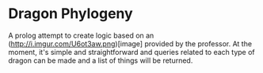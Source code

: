 # Dragon Phylogeny

A prolog attempt to create logic based on an (http://i.imgur.com/U6ot3aw.png)[image] provided
by the professor. At the moment, it's simple and straightforward and queries related to each type of dragon
can be made and a list of things will be returned. 
